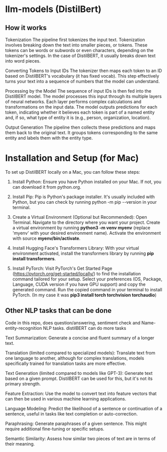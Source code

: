 # llm-models (DistilBert)
## How it works

Tokenization
The pipeline first tokenizes the input text. Tokenization involves breaking down the text into smaller pieces, or tokens. These tokens can be words or subwords or even characters, depending on the tokenizer's settings. In the case of DistilBERT, it usually breaks down text into word pieces.

Converting Tokens to Input IDs
The tokenizer then maps each token to an ID based on DistilBERT's vocabulary (it has fixed vocab). This step effectively turns your text into a sequence of numbers that the model can understand.

Processing by the Model
The sequence of input IDs is then fed into the DistilBERT model. The model processes this input through its multiple layers of neural networks. Each layer performs complex calculations and transformations on the input data.
The model outputs predictions for each token, indicating whether it believes each token is part of a named entity and, if so, what type of entity it is (e.g., person, organization, location).

Output Generation
The pipeline then collects these predictions and maps them back to the original text. It groups tokens corresponding to the same entity and labels them with the entity type.


# Installation and Setup (for Mac)
To set up DistilBERT locally on a Mac, you can follow these steps:

1. Install Python: Ensure you have Python installed on your Mac. If not, you can download it from python.org.

2. Install Pip: Pip is Python's package installer. It's usually included with Python, but you can check by running python -m pip --version in your terminal.

3. Create a Virtual Environment (Optional but Recommended):
  Open Terminal.
  Navigate to the directory where you want your project.
  Create a virtual environment by running **python3 -m venv myenv** (replace 'myenv' with your desired environment name).
  Activate the environment with source **myenv/bin/activate**.

4. Install Hugging Face's Transformers Library:
With your virtual environment activated, install the transformers library by running **pip install transformers**.

5. Install PyTorch:
Visit PyTorch's Get Started Page (https://pytorch.org/get-started/locally/) to find the installation command tailored for your setup.
Select your preferences (OS, Package, Language, CUDA version if you have GPU support) and copy the generated command.
Run the copied command in your terminal to install PyTorch. (In my case it was **pip3 install torch torchvision torchaudio**)


## Other NLP tasks that can be done
Code in this repo, does question/answering, sentiment check and Name-entity-recognition NLP tasks. distilBERT can do more tasks

Text Summarization: Generate a concise and fluent summary of a longer text.

Translation (limited compared to specialized models): Translate text from one language to another, although for complex translations, models specifically trained for translation tasks are more effective.

Text Generation (limited compared to models like GPT-3): Generate text based on a given prompt. DistilBERT can be used for this, but it's not its primary strength.

Feature Extraction: Use the model to convert text into feature vectors that can then be used in various machine learning applications.

Language Modeling: Predict the likelihood of a sentence or continuation of a sentence, useful in tasks like text completion or auto-correction.

Paraphrasing: Generate paraphrases of a given sentence. This might require additional fine-tuning or specific setups.

Semantic Similarity: Assess how similar two pieces of text are in terms of their meaning.

